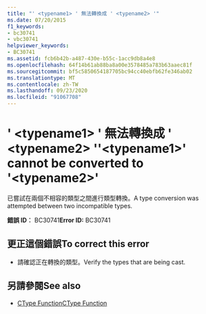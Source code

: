 ```yaml
---
title: "' <typename1> ' 無法轉換成 ' <typename2> '"
ms.date: 07/20/2015
f1_keywords:
- bc30741
- vbc30741
helpviewer_keywords:
- BC30741
ms.assetid: fcb6b42b-a487-430e-b55c-1acc9db8a4e8
ms.openlocfilehash: 64f14b61ab88ba8a00e3578485a783b63aaec81f
ms.sourcegitcommit: bf5c5850654187705bc94cc40ebfb62fe346ab02
ms.translationtype: MT
ms.contentlocale: zh-TW
ms.lasthandoff: 09/23/2020
ms.locfileid: "91067708"
---
```

# <a name="typename1-cannot-be-converted-to-typename2"></a><span data-ttu-id="1715d-102">' \<typename1> ' 無法轉換成 ' \<typename2> '</span><span class="sxs-lookup"><span data-stu-id="1715d-102">'\<typename1>' cannot be converted to '\<typename2>'</span></span>

<span data-ttu-id="1715d-103">已嘗試在兩個不相容的類型之間進行類型轉換。</span><span class="sxs-lookup"><span data-stu-id="1715d-103">A type conversion was attempted between two incompatible types.</span></span>  
  
 <span data-ttu-id="1715d-104">**錯誤 ID︰** BC30741</span><span class="sxs-lookup"><span data-stu-id="1715d-104">**Error ID:** BC30741</span></span>  
  
## <a name="to-correct-this-error"></a><span data-ttu-id="1715d-105">更正這個錯誤</span><span class="sxs-lookup"><span data-stu-id="1715d-105">To correct this error</span></span>  
  
- <span data-ttu-id="1715d-106">請確認正在轉換的類型。</span><span class="sxs-lookup"><span data-stu-id="1715d-106">Verify the types that are being cast.</span></span>  
  
## <a name="see-also"></a><span data-ttu-id="1715d-107">另請參閱</span><span class="sxs-lookup"><span data-stu-id="1715d-107">See also</span></span>

- [<span data-ttu-id="1715d-108">CType Function</span><span class="sxs-lookup"><span data-stu-id="1715d-108">CType Function</span></span>](../language-reference/functions/ctype-function.md)

